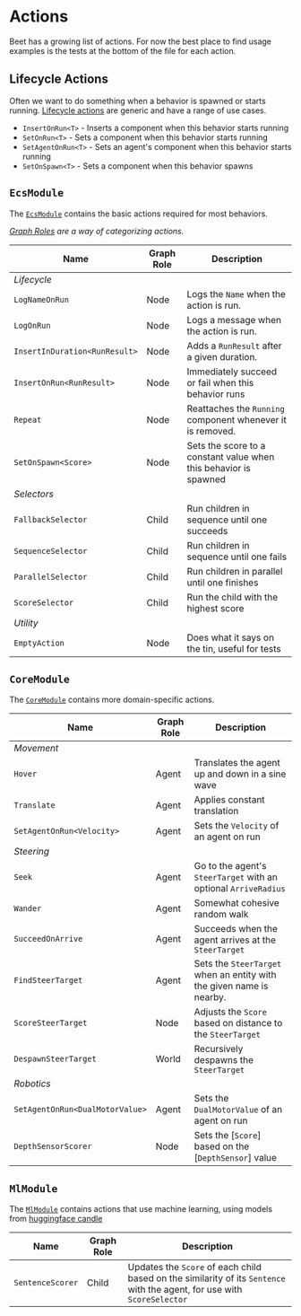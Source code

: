# Actions

Beet has a growing list of actions. For now the best place to find usage examples is the tests at the bottom of the file for each action.


## Lifecycle Actions

Often we want to do something when a behavior is spawned or starts running. [Lifecycle actions][lifecycle-actions] are generic and have a range of use cases.

- `InsertOnRun<T>` - Inserts a component when this behavior starts running
- `SetOnRun<T>` - Sets a component when this behavior starts running
- `SetAgentOnRun<T>` - Sets an agent's component when this behavior starts running
- `SetOnSpawn<T>` - Sets a component when this behavior spawns

## `EcsModule`

The [`EcsModule`][EcsModule] contains the basic actions required for most behaviors.

*[Graph Roles](./concepts.md#graph-roles) are a way of categorizing actions.*

| Name                          | Graph Role | Description                                                      |
| ----------------------------- | ---------- | ---------------------------------------------------------------- |
| *Lifecycle*                   |            |                                                                  |
| `LogNameOnRun`                | Node       | Logs the `Name` when the action is run.                          |
| `LogOnRun`                    | Node       | Logs a message when the action is run.                           |
| `InsertInDuration<RunResult>` | Node       | Adds a `RunResult` after a given duration.                       |
| `InsertOnRun<RunResult>`      | Node       | Immediately succeed or fail when this behavior runs              |
| `Repeat`                      | Node       | Reattaches the `Running` component whenever it is removed.       |
| `SetOnSpawn<Score>`           | Node       | Sets the score to a constant value when this behavior is spawned |
| *Selectors*                   |            |                                                                  |
| `FallbackSelector`            | Child      | Run children in sequence until one succeeds                      |
| `SequenceSelector`            | Child      | Run children in sequence until one fails                         |
| `ParallelSelector`            | Child      | Run children in parallel until one finishes                      |
| `ScoreSelector`               | Child      | Run the child with the highest score                             |
| *Utility*                     |            |                                                                  |
| `EmptyAction`                 | Node       | Does what it says on the tin, useful for tests                   |

## `CoreModule`

The [`CoreModule`][CoreModule] contains more domain-specific actions.

| Name                            | Graph Role | Description                                                          |
| ------------------------------- | ---------- | -------------------------------------------------------------------- |
| *Movement*                      |            |                                                                      |
| `Hover`                         | Agent      | Translates the agent up and down in a sine wave                      |
| `Translate`                     | Agent      | Applies constant translation                                         |
| `SetAgentOnRun<Velocity>`       | Agent      | Sets the `Velocity` of an agent on run                               |
| *Steering*                      |            |                                                                      |
| `Seek`                          | Agent      | Go to the agent's `SteerTarget` with an optional `ArriveRadius`      |
| `Wander`                        | Agent      | Somewhat cohesive random walk                                        |
| `SucceedOnArrive`               | Agent      | Succeeds when the agent arrives at the `SteerTarget`                 |
| `FindSteerTarget`               | Agent      | Sets the `SteerTarget` when an entity with the given name is nearby. |
| `ScoreSteerTarget`              | Node       | Adjusts the `Score` based on distance to the `SteerTarget`           |
| `DespawnSteerTarget`            | World      | Recursively despawns the `SteerTarget`                               |
| *Robotics*                      |            |                                                                      |
| `SetAgentOnRun<DualMotorValue>` | Agent      | Sets the `DualMotorValue` of an agent on run                         |
| `DepthSensorScorer`             | Node       | Sets the [`Score`] based on the [`DepthSensor`] value                |


## `MlModule`

The [`MlModule`][MlModule] contains actions that use machine learning, using models from [huggingface candle](https://github.com/huggingface/candle)

| Name             | Graph Role | Description                                                                                                              |
| ---------------- | ---------- | ------------------------------------------------------------------------------------------------------------------------ |
| `SentenceScorer` | Child      | Updates the `Score` of each child based on the similarity of its `Sentence` with the agent, for use with `ScoreSelector` |

[lifecycle-actions]:https://github.com/mrchantey/beet/blob/main/crates/beet_ecs/src/ecs_module/actions/lifecycle_actions.rs

[EcsModule]:https://github.com/mrchantey/beet/blob/main/crates/beet_ecs/src/ecs_module/ecs_module.rs
[CoreModule]:https://github.com/mrchantey/beet/blob/main/crates/beet_core/src/core_module/core_module.rs
[MlModule]:https://github.com/mrchantey/beet/blob/main/crates/beet_ml/src/ml_module/ml_module.rs

